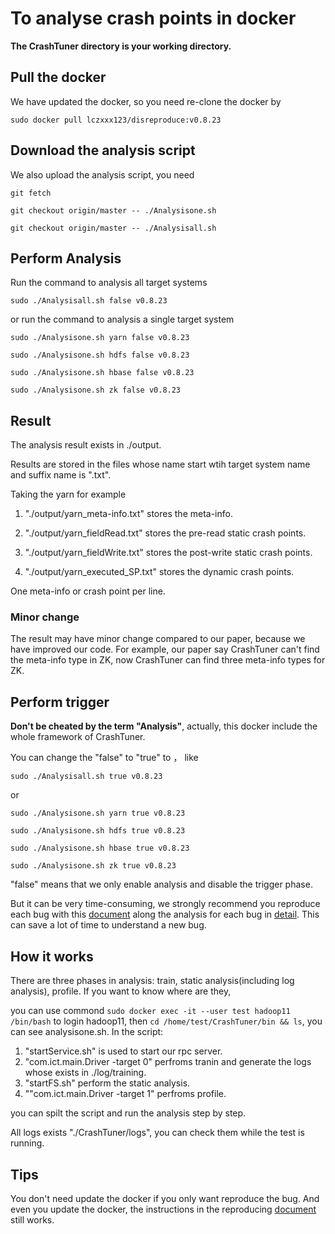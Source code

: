 # To analyse crash points in docker
**The CrashTuner directory is your working directory.**

## Pull the docker

We have updated the docker, so you need re-clone the docker by

`sudo docker pull lczxxx123/disreproduce:v0.8.23`

## Download the analysis script

We also upload the analysis script, you need

`git fetch`

`git checkout origin/master -- ./Analysisone.sh`

`git checkout origin/master -- ./Analysisall.sh`


## Perform Analysis

Run the command to analysis all target systems

`sudo ./Analysisall.sh false v0.8.23`

or run the command to analysis a single target system

`sudo ./Analysisone.sh yarn false v0.8.23`

`sudo ./Analysisone.sh hdfs false v0.8.23`

`sudo ./Analysisone.sh hbase false v0.8.23`

`sudo ./Analysisone.sh zk false v0.8.23`


## Result

The analysis result exists in ./output.

Results are stored in the files  whose name start wtih target system name and suffix name is ".txt".

Taking the yarn for example


1. "./output/yarn_meta-info.txt" stores the meta-info.

2. "./output/yarn_fieldRead.txt" stores the pre-read static crash points.

3. "./output/yarn_fieldWrite.txt" stores the post-write static crash points.

4. "./output/yarn_executed_SP.txt" stores the dynamic crash points.


One meta-info or crash point per line.


### Minor change 

The result may have minor change compared to our paper, because we have improved our code. For example, our paper say CrashTuner can't
find the meta-info type in ZK, now CrashTuner can find three meta-info types for ZK.




## Perform trigger
**Don't be cheated by the term "Analysis"**, actually, this docker include the whole framework of CrashTuner. 

You can change the "false" to "true" to ， like

`sudo ./Analysisall.sh true v0.8.23`

or

`sudo ./Analysisone.sh yarn true v0.8.23`

`sudo ./Analysisone.sh hdfs true v0.8.23`

`sudo ./Analysisone.sh hbase true v0.8.23`

`sudo ./Analysisone.sh zk true v0.8.23`


"false" means that we only enable analysis and disable the trigger phase.

But it can be very  time-consuming, we strongly recommend you reproduce each bug with this 
[document](https://github.com/lujiefsi/CrashTuner/tree/master/HowToReproduce.md) along the analysis for each bug in 
[detail](https://github.com/lujiefsi/CrashTuner/tree/master/detail). This can save a lot of time to understand a new bug.

## How it works

There are three phases in analysis: train, static analysis(including log analysis), profile. If you want to know where are they,

you can use commond `sudo docker exec -it --user test hadoop11 /bin/bash` to login hadoop11, 
then `cd /home/test/CrashTuner/bin && ls`, you can see  analysisone.sh. In the script:


1. "startService.sh" is used to start our rpc server.
2. "com.ict.main.Driver -target 0"  perfroms tranin and generate the logs whose exists in ./log/training.
3. "startFS.sh" perform the static analysis.
4. ""com.ict.main.Driver -target 1"  perfroms profile.

you can spilt the script and run the analysis step by step.

All logs exists "./CrashTuner/logs", you can check them while the test is running.


## Tips

You don't need update the docker if you only want reproduce the bug. And even you update the docker, the  instructions in
the reproducing [document](https://github.com/lujiefsi/CrashTuner/tree/master/HowToReproduce.md) still works.
